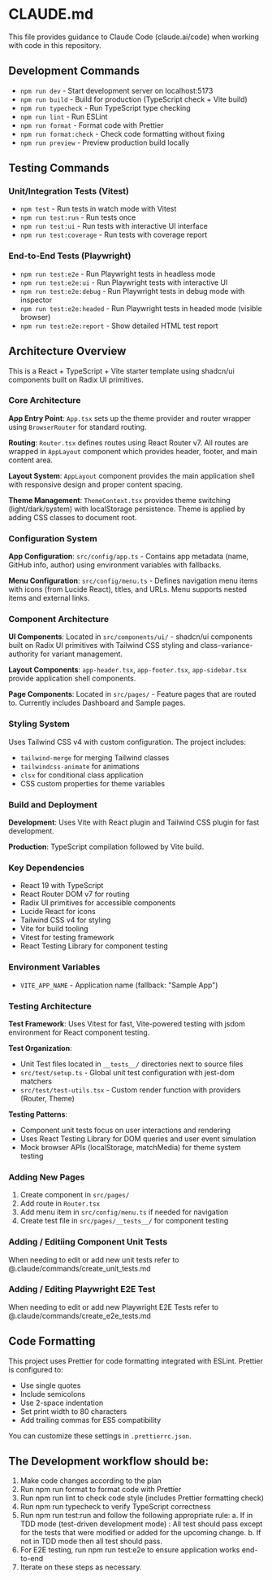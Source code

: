 # CLAUDE.md

This file provides guidance to Claude Code (claude.ai/code) when working with code in this repository.

## Development Commands

- `npm run dev` - Start development server on localhost:5173
- `npm run build` - Build for production (TypeScript check + Vite build)
- `npm run typecheck` - Run TypeScript type checking
- `npm run lint` - Run ESLint
- `npm run format` - Format code with Prettier
- `npm run format:check` - Check code formatting without fixing
- `npm run preview` - Preview production build locally

## Testing Commands

### Unit/Integration Tests (Vitest)

- `npm test` - Run tests in watch mode with Vitest
- `npm run test:run` - Run tests once
- `npm run test:ui` - Run tests with interactive UI interface
- `npm run test:coverage` - Run tests with coverage report

### End-to-End Tests (Playwright)

- `npm run test:e2e` - Run Playwright tests in headless mode
- `npm run test:e2e:ui` - Run Playwright tests with interactive UI
- `npm run test:e2e:debug` - Run Playwright tests in debug mode with inspector
- `npm run test:e2e:headed` - Run Playwright tests in headed mode (visible browser)
- `npm run test:e2e:report` - Show detailed HTML test report

## Architecture Overview

This is a React + TypeScript + Vite starter template using shadcn/ui components built on Radix UI primitives.

### Core Architecture

**App Entry Point**: `App.tsx` sets up the theme provider and router wrapper using `BrowserRouter` for standard routing.

**Routing**: `Router.tsx` defines routes using React Router v7. All routes are wrapped in `AppLayout` component which provides header, footer, and main content area.

**Layout System**: `AppLayout` component provides the main application shell with responsive design and proper content spacing.

**Theme Management**: `ThemeContext.tsx` provides theme switching (light/dark/system) with localStorage persistence. Theme is applied by adding CSS classes to document root.

### Configuration System

**App Configuration**: `src/config/app.ts` - Contains app metadata (name, GitHub info, author) using environment variables with fallbacks.

**Menu Configuration**: `src/config/menu.ts` - Defines navigation menu items with icons (from Lucide React), titles, and URLs. Menu supports nested items and external links.

### Component Architecture

**UI Components**: Located in `src/components/ui/` - shadcn/ui components built on Radix UI primitives with Tailwind CSS styling and class-variance-authority for variant management.

**Layout Components**: `app-header.tsx`, `app-footer.tsx`, `app-sidebar.tsx` provide application shell components.

**Page Components**: Located in `src/pages/` - Feature pages that are routed to. Currently includes Dashboard and Sample pages.

### Styling System

Uses Tailwind CSS v4 with custom configuration. The project includes:

- `tailwind-merge` for merging Tailwind classes
- `tailwindcss-animate` for animations
- `clsx` for conditional class application
- CSS custom properties for theme variables

### Build and Deployment

**Development**: Uses Vite with React plugin and Tailwind CSS plugin for fast development.

**Production**: TypeScript compilation followed by Vite build.

### Key Dependencies

- React 19 with TypeScript
- React Router DOM v7 for routing
- Radix UI primitives for accessible components
- Lucide React for icons
- Tailwind CSS v4 for styling
- Vite for build tooling
- Vitest for testing framework
- React Testing Library for component testing

### Environment Variables

- `VITE_APP_NAME` - Application name (fallback: "Sample App")

### Testing Architecture

**Test Framework**: Uses Vitest for fast, Vite-powered testing with jsdom environment for React component testing.

**Test Organization**:

- Unit Test files located in `__tests__/` directories next to source files
- `src/test/setup.ts` - Global unit test configuration with jest-dom matchers
- `src/test/test-utils.tsx` - Custom render function with providers (Router, Theme)

**Testing Patterns**:

- Component unit tests focus on user interactions and rendering
- Uses React Testing Library for DOM queries and user event simulation
- Mock browser APIs (localStorage, matchMedia) for theme system testing

### Adding New Pages

1. Create component in `src/pages/`
2. Add route in `Router.tsx`
3. Add menu item in `src/config/menu.ts` if needed for navigation
4. Create test file in `src/pages/__tests__/` for component testing

### Adding / Editiing Component Unit Tests

When needing to edit or add new unit tests refer to @.claude/commands/create_unit_tests.md

### Adding / Editing Playwright E2E Test

When needing to edit or add new Playwright E2E Tests refer to @.claude/commands/create_e2e_tests.md

## Code Formatting

This project uses Prettier for code formatting integrated with ESLint. Prettier is configured to:

- Use single quotes
- Include semicolons
- Use 2-space indentation
- Set print width to 80 characters
- Add trailing commas for ES5 compatibility

You can customize these settings in `.prettierrc.json`.

## The Development workflow should be:

1. Make code changes according to the plan
2. Run npm run format to format code with Prettier
3. Run npm run lint to check code style (includes Prettier formatting check)
4. Run npm run typecheck to verify TypeScript correctness
5. Run npm run test:run and follow the following appropriate rule:
   a. If in TDD mode (test-driven development mode) :
   All test should pass except for the tests that were modified or added for the upcoming change.
   b. If not in TDD mode then all test should pass.
6. For E2E testing, run npm run test:e2e to ensure application works end-to-end
7. Iterate on these steps as necessary.
